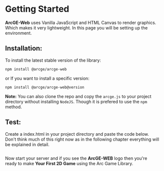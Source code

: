 # Getting Started

**ArcGE-Web** uses Vanilla JavaScript and HTML Canvas to render graphics. Which makes it very lightweight.
In this page you will be setting up the environment.

## Installation:

To install the latest stable version of the library:
```
npm install @arcge/arcge-web
```
or
If you want to install a specific version:
```
npm install @arcge/arcge-web@version
```

**Note:** You can also clone the repo and copy the `arcge.js` to your project directory without installing `NodeJS`. Though it is prefered to use the `npm` method.


## Test:
Create a index.html in your project directory and paste the code below. Don't think much of this right now as in the following chapter everything will be explained in detail.

```html
```

Now start your server and if you see the **ArcGE-WEB** logo then you're ready to make **Your First 2D Game** using the Arc Game Library.
